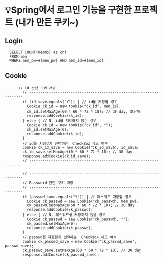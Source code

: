 # 💡Spring에서 로그인 기능을 구현한 프로젝트 (내가 만든 쿠키~)

## Login
	  SELECT COUNT(memno) as cnt
	  FROM mem
	  WHERE mem_pw=#{mem_pw} AND mem_id=#{mem_id}
   
## Cookie

          // id 관련 쿠키 저장
	        // -------------------------------------------------------------------
	        if (id_save.equals("Y")) { // id를 저장할 경우
	          Cookie ck_id = new Cookie("ck_id", mem_id);
	          ck_id.setMaxAge(60 * 60 * 72 * 10); // 30 day, 초단위
	          response.addCookie(ck_id);
	        } else { // N, id를 저장하지 않는 경우
	          Cookie ck_id = new Cookie("ck_id", "");
	          ck_id.setMaxAge(0);
	          response.addCookie(ck_id);
	        }
	        // id를 저장할지 선택하는  CheckBox 체크 여부
	        Cookie ck_id_save = new Cookie("ck_id_save", id_save);
	        ck_id_save.setMaxAge(60 * 60 * 72 * 10); // 30 day
	        response.addCookie(ck_id_save);
	        // -------------------------------------------------------------------

	        // -------------------------------------------------------------------
	        // Password 관련 쿠키 저장
	        // -------------------------------------------------------------------
	        if (passwd_save.equals("Y")) { // 패스워드 저장할 경우
	          Cookie ck_passwd = new Cookie("ck_passwd", mem_pw);
	          ck_passwd.setMaxAge(60 * 60 * 72 * 10); // 30 day
	          response.addCookie(ck_passwd);
	        } else { // N, 패스워드를 저장하지 않을 경우
	          Cookie ck_passwd = new Cookie("ck_passwd", "");
	          ck_passwd.setMaxAge(0);
	          response.addCookie(ck_passwd);
	        }
	        // passwd를 저장할지 선택하는  CheckBox 체크 여부
	        Cookie ck_passwd_save = new Cookie("ck_passwd_save", passwd_save);
	        ck_passwd_save.setMaxAge(60 * 60 * 72 * 10); // 30 day
	        response.addCookie(ck_passwd_save);

